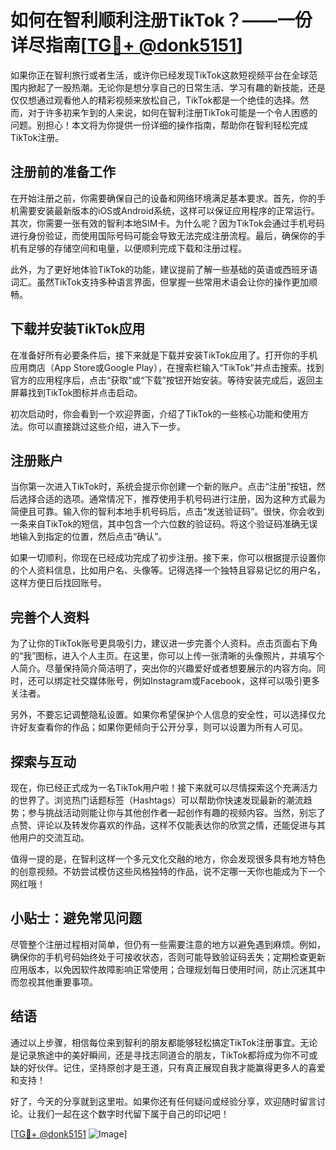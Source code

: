 # 如何在智利顺利注册TikTok？——一份详尽指南[[TG💪+ @donk5151](https://t.me/s/donk5151)]

如果你正在智利旅行或者生活，或许你已经发现TikTok这款短视频平台在全球范围内掀起了一股热潮。无论你是想分享自己的日常生活、学习有趣的新技能，还是仅仅想通过观看他人的精彩视频来放松自己，TikTok都是一个绝佳的选择。然而，对于许多初来乍到的人来说，如何在智利注册TikTok可能是一个令人困惑的问题。别担心！本文将为你提供一份详细的操作指南，帮助你在智利轻松完成TikTok注册。

## 注册前的准备工作

在开始注册之前，你需要确保自己的设备和网络环境满足基本要求。首先，你的手机需要安装最新版本的iOS或Android系统，这样可以保证应用程序的正常运行。其次，你需要一张有效的智利本地SIM卡。为什么呢？因为TikTok会通过手机号码进行身份验证，而使用国际号码可能会导致无法完成注册流程。最后，确保你的手机有足够的存储空间和电量，以便顺利完成下载和注册过程。

此外，为了更好地体验TikTok的功能，建议提前了解一些基础的英语或西班牙语词汇。虽然TikTok支持多种语言界面，但掌握一些常用术语会让你的操作更加顺畅。

## 下载并安装TikTok应用

在准备好所有必要条件后，接下来就是下载并安装TikTok应用了。打开你的手机应用商店（App Store或Google Play），在搜索栏输入“TikTok”并点击搜索。找到官方的应用程序后，点击“获取”或“下载”按钮开始安装。等待安装完成后，返回主屏幕找到TikTok图标并点击启动。

初次启动时，你会看到一个欢迎界面，介绍了TikTok的一些核心功能和使用方法。你可以直接跳过这些介绍，进入下一步。

## 注册账户

当你第一次进入TikTok时，系统会提示你创建一个新的账户。点击“注册”按钮，然后选择合适的选项。通常情况下，推荐使用手机号码进行注册，因为这种方式最为简便且可靠。输入你的智利本地手机号码后，点击“发送验证码”。很快，你会收到一条来自TikTok的短信，其中包含一个六位数的验证码。将这个验证码准确无误地输入到指定的位置，然后点击“确认”。

如果一切顺利，你现在已经成功完成了初步注册。接下来，你可以根据提示设置你的个人资料信息，比如用户名、头像等。记得选择一个独特且容易记忆的用户名，这样方便日后找回账号。

## 完善个人资料

为了让你的TikTok账号更具吸引力，建议进一步完善个人资料。点击页面右下角的“我”图标，进入个人主页。在这里，你可以上传一张清晰的头像照片，并填写个人简介。尽量保持简介简洁明了，突出你的兴趣爱好或者想要展示的内容方向。同时，还可以绑定社交媒体账号，例如Instagram或Facebook，这样可以吸引更多关注者。

另外，不要忘记调整隐私设置。如果你希望保护个人信息的安全性，可以选择仅允许好友查看你的作品；如果你更倾向于公开分享，则可以设置为所有人可见。

## 探索与互动

现在，你已经正式成为一名TikTok用户啦！接下来就可以尽情探索这个充满活力的世界了。浏览热门话题标签（Hashtags）可以帮助你快速发现最新的潮流趋势；参与挑战活动则能让你与其他创作者一起创作有趣的视频内容。当然，别忘了点赞、评论以及转发你喜欢的作品，这样不仅能表达你的欣赏之情，还能促进与其他用户的交流互动。

值得一提的是，在智利这样一个多元文化交融的地方，你会发现很多具有地方特色的创意视频。不妨尝试模仿这些风格独特的作品，说不定哪一天你也能成为下一个网红哦！

## 小贴士：避免常见问题

尽管整个注册过程相对简单，但仍有一些需要注意的地方以避免遇到麻烦。例如，确保你的手机号码始终处于可接收状态，否则可能导致验证码丢失；定期检查更新应用版本，以免因软件故障影响正常使用；合理规划每日使用时间，防止沉迷其中而忽视其他重要事项。

## 结语

通过以上步骤，相信每位来到智利的朋友都能够轻松搞定TikTok注册事宜。无论是记录旅途中的美好瞬间，还是寻找志同道合的朋友，TikTok都将成为你不可或缺的好伙伴。记住，坚持原创才是王道，只有真正展现自我才能赢得更多人的喜爱和支持！

好了，今天的分享就到这里啦。如果你还有任何疑问或经验分享，欢迎随时留言讨论。让我们一起在这个数字时代留下属于自己的印记吧！

[[TG💪+ @donk5151](https://t.me/s/donk5151) ![Image](https://i.postimg.cc/rwNCRYN7/Snipaste-2025-04-30-17-27-05.png)]